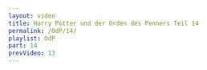 ```yaml
---
layout: video
title: Harry Potter und der Orden des Penners Teil 14
permalink: /OdP/14/
playlist: OdP
part: 14
prevVideo: 13
---
```

